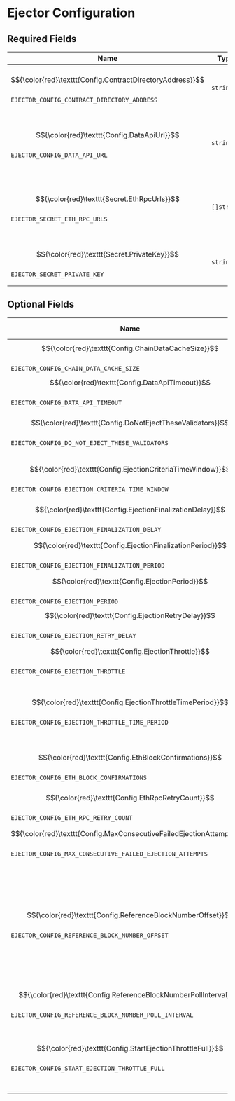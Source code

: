 <!-- Code generated by config_document_generator.go. DO NOT EDIT BY HAND. -->

# Ejector Configuration

## Required Fields

| Name | Type | Description |
|------|------|-------------|
| $${\color{red}\texttt{Config.ContractDirectoryAddress}}$$<br>`EJECTOR_CONFIG_CONTRACT_DIRECTORY_ADDRESS` | `string` | The address of the contract directory contract. |
| $${\color{red}\texttt{Config.DataApiUrl}}$$<br>`EJECTOR_CONFIG_DATA_API_URL` | `string` | The URL of the Eigenda Data API to use for looking up signing rates. |
| $${\color{red}\texttt{Secret.EthRpcUrls}}$$<br>`EJECTOR_SECRET_ETH_RPC_URLS` | `[]string` | The Ethereum RPC URL(s) to use for connecting to the blockchain. |
| $${\color{red}\texttt{Secret.PrivateKey}}$$<br>`EJECTOR_SECRET_PRIVATE_KEY` | `string` | The private key to use for signing ejection transactions. |

## Optional Fields

| Name | Type<br>Default | Description |
|------|--------------|-------------|
| $${\color{red}\texttt{Config.ChainDataCacheSize}}$$<br>`EJECTOR_CONFIG_CHAIN_DATA_CACHE_SIZE` | `uint64`<br>`1024` | The size for the caches for on-chain data. |
| $${\color{red}\texttt{Config.DataApiTimeout}}$$<br>`EJECTOR_CONFIG_DATA_API_TIMEOUT` | `time.Duration`<br>`1m0s` | The timeout to use when making requests to the Data API. |
| $${\color{red}\texttt{Config.DoNotEjectTheseValidators}}$$<br>`EJECTOR_CONFIG_DO_NOT_EJECT_THESE_VALIDATORS` | `[]string`<br>`[]` | A list of validator addresses that we should never attempt to eject, even if they otherwise meet the ejection criteria. |
| $${\color{red}\texttt{Config.EjectionCriteriaTimeWindow}}$$<br>`EJECTOR_CONFIG_EJECTION_CRITERIA_TIME_WINDOW` | `time.Duration`<br>`10m0s` | The time window over which to evaluate signing metrics when deciding whether to eject a validator. |
| $${\color{red}\texttt{Config.EjectionFinalizationDelay}}$$<br>`EJECTOR_CONFIG_EJECTION_FINALIZATION_DELAY` | `time.Duration`<br>`1h0m0s` | The time between starting an ejection and when the ejection can be finalized. |
| $${\color{red}\texttt{Config.EjectionFinalizationPeriod}}$$<br>`EJECTOR_CONFIG_EJECTION_FINALIZATION_PERIOD` | `time.Duration`<br>`1m0s` | The period at which to periodically attempt to finalize ejections that have been started. |
| $${\color{red}\texttt{Config.EjectionPeriod}}$$<br>`EJECTOR_CONFIG_EJECTION_PERIOD` | `time.Duration`<br>`1m0s` | The period with which to evaluate validators for ejection. |
| $${\color{red}\texttt{Config.EjectionRetryDelay}}$$<br>`EJECTOR_CONFIG_EJECTION_RETRY_DELAY` | `time.Duration`<br>`24h0m0s` | The minimum time to wait before retrying a failed ejection. |
| $${\color{red}\texttt{Config.EjectionThrottle}}$$<br>`EJECTOR_CONFIG_EJECTION_THROTTLE` | `float64`<br>`0.05` | The maximum fraction of stake (out of 1.0) that can be ejected during an ejection time period. |
| $${\color{red}\texttt{Config.EjectionThrottleTimePeriod}}$$<br>`EJECTOR_CONFIG_EJECTION_THROTTLE_TIME_PERIOD` | `time.Duration`<br>`24h0m0s` | The time period over which the ejection rate limit is calculated. The ejection manager will be allowed to eject ejectionRateLimit fraction of stake every EjectionThrottleTimePeriod. |
| $${\color{red}\texttt{Config.EthBlockConfirmations}}$$<br>`EJECTOR_CONFIG_ETH_BLOCK_CONFIRMATIONS` | `int`<br>`0` | The number of block confirmations to wait for before considering an ejection transaction to be confirmed. |
| $${\color{red}\texttt{Config.EthRpcRetryCount}}$$<br>`EJECTOR_CONFIG_ETH_RPC_RETRY_COUNT` | `int`<br>`3` | The number of times to retry a failed Ethereum RPC call. |
| $${\color{red}\texttt{Config.MaxConsecutiveFailedEjectionAttempts}}$$<br>`EJECTOR_CONFIG_MAX_CONSECUTIVE_FAILED_EJECTION_ATTEMPTS` | `uint32`<br>`5` | The maximum number of consecutive failed ejection attempts before giving up on ejecting a validator. |
| $${\color{red}\texttt{Config.ReferenceBlockNumberOffset}}$$<br>`EJECTOR_CONFIG_REFERENCE_BLOCK_NUMBER_OFFSET` | `uint64`<br>`10` | The number of blocks to wait before using a reference block number for quorum. That is to say, do not always use the latest block number we know about, but rather use the block number that is sufficiently old as to make choosing the wrong fork unlikely. If this config value is X, and we know about block 100, we will use a RBN 100-X. |
| $${\color{red}\texttt{Config.ReferenceBlockNumberPollInterval}}$$<br>`EJECTOR_CONFIG_REFERENCE_BLOCK_NUMBER_POLL_INTERVAL` | `time.Duration`<br>`10s` | The interval at which to poll for a new reference block number. |
| $${\color{red}\texttt{Config.StartEjectionThrottleFull}}$$<br>`EJECTOR_CONFIG_START_EJECTION_THROTTLE_FULL` | `bool`<br>`false` | If true, then the ejection manager will immediately be able to eject ejectionRateLimit fraction of stake when it starts up. If false, then the ejection manager will need to wait before it has this capacity. |

